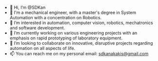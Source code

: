 - 👋 Hi, I’m @SDKan
- 🔧 I'm a mechanical engineer, with a master's degree in System Automation with a concentration on Robotics.
- 👀 I’m interested in automation, computer vision, robotics, mechatronics and software development.
- 🌱 I’m currently working on various engineering projects with an emphasis on rapid prototyping of laboratory equipment.
- 💞️ I’m looking to collaborate on innovative, disruptive projects regarding automation on all aspects of life. 
- 📫 You can reach me on my personal email: sdkanakakis@gmail.com

<!---
SDKan/SDKan is a ✨ special ✨ repository because its `README.md` (this file) appears on your GitHub profile.
You can click the Preview link to take a look at your changes.
--->
